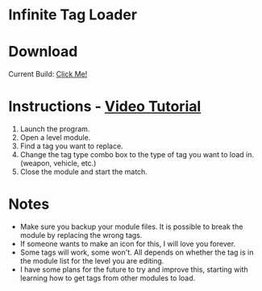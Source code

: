 # Infinite Tag Loader

# Download

Current Build: [Click Me!](https://nightly.link/Z-15/InfiniteTagLoader/workflows/dotnet/master/InfiniteTagLoader.zip)
# Instructions - [Video Tutorial](https://youtu.be/poUkumLYXOY)
  1. Launch the program.
  2. Open a level module.
  3. Find a tag you want to replace.
  4. Change the tag type combo box to the type of tag you want to load in. (weapon, vehicle, etc.)
  5. Close the module and start the match.
  
 # Notes
  - Make sure you backup your module files. It is possible to break the module by replacing the wrong tags.
  - If someone wants to make an icon for this, I will love you forever.
  - Some tags will work, some won't. All depends on whether the tag is in the module list for the level you are editing.
  - I have some plans for the future to try and improve this, starting with learning how to get tags from other modules to load.
